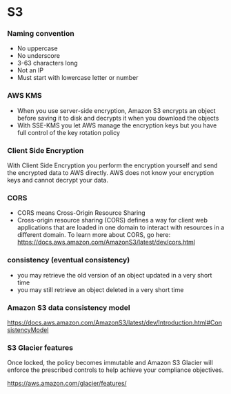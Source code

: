 # S3

### Naming convention
- No uppercase
- No underscore
- 3-63 characters long
- Not an IP
- Must start with lowercase letter or number


### AWS KMS
- When you use server-side encryption, Amazon S3 encrypts an object before saving it to disk and decrypts it when you download the objects
- With SSE-KMS you let AWS manage the encryption keys but you have full control of the key rotation policy

### Client Side Encryption
With Client Side Encryption you perform the encryption yourself and send the encrypted data to AWS directly. AWS does not know your encryption keys and cannot decrypt your data.



### CORS
- CORS means Cross-Origin Resource Sharing
- Cross-origin resource sharing (CORS) defines a way for client web applications that are loaded in one domain to interact with resources in a different domain. To learn more about CORS, go here: https://docs.aws.amazon.com/AmazonS3/latest/dev/cors.html



### consistency (eventual consistency)
- you may retrieve the old version of an object updated in a very short time
- you may still retrieve an object deleted in a very short time


### Amazon S3 data consistency model
https://docs.aws.amazon.com/AmazonS3/latest/dev/Introduction.html#ConsistencyModel

### S3 Glacier features
Once locked, the policy becomes immutable and Amazon S3 Glacier will enforce the prescribed controls to help achieve your compliance objectives.

https://aws.amazon.com/glacier/features/
